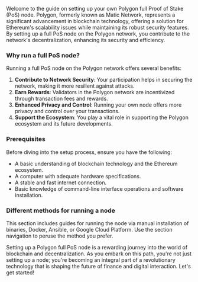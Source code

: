 Welcome to the guide on setting up your own Polygon full Proof of Stake (PoS) node. Polygon, formerly known as Matic Network, represents a significant advancement in blockchain technology, offering a solution for Ethereum's scalability issues while maintaining its robust security features. By setting up a full PoS node on the Polygon network, you contribute to the network's decentralization, enhancing its security and efficiency.

### Why run a full PoS node?

Running a full PoS node on the Polygon network offers several benefits:

1. **Contribute to Network Security**: Your participation helps in securing the network, making it more resilient against attacks.
2. **Earn Rewards**: Validators in the Polygon network are incentivized through transaction fees and rewards.
3. **Enhanced Privacy and Control**: Running your own node offers more privacy and control over your transactions.
4. **Support the Ecosystem**: You play a vital role in supporting the Polygon ecosystem and its future developments.

### Prerequisites

Before diving into the setup process, ensure you have the following:

- A basic understanding of blockchain technology and the Ethereum ecosystem.
- A computer with adequate hardware specifications.
- A stable and fast internet connection.
- Basic knowledge of command-line interface operations and software installation.

### Different methods for running a node

This section includes guides for running the node via manual installation of binaries, Docker, Ansible, or Google Cloud Platform. Use the section navigation to peruse the method you prefer.

Setting up a Polygon full PoS node is a rewarding journey into the world of blockchain and decentralization. As you embark on this path, you're not just setting up a node; you're becoming an integral part of a revolutionary technology that is shaping the future of finance and digital interaction. Let's get started!